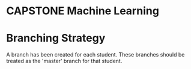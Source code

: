 CAPSTONE Machine Learning
====

# Branching Strategy

A branch has been created for each student. These branches should be treated as
the 'master' branch for that student.

